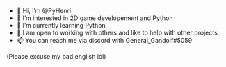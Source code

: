 - 👋 Hi, I’m @PyHenri
- 👀 I’m interested in 2D game developement and Python
- 🌱 I’m currently learning Python
- 💞️ I am open to working with others and like to help with other projects.
- 📫 You can reach me via discord with General_Gandolf#5059

(Please excuse my bad english lol)

<!---
PyHenri/PyHenri is a ✨ special ✨ repository because its `README.md` (this file) appears on your GitHub profile.
You can click the Preview link to take a look at your changes.
--->
